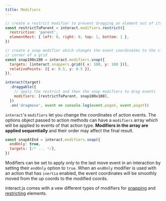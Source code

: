 ```yaml
---
title: Modifiers
---
```


```js
// create a restrict modifier to prevent dragging an element out of its parent
const restrictToParent = interact.modifiers.restrict({
  restriction: 'parent',
  elementRect: { left: 0, right: 0, top: 1, bottom: 1 },
})

// create a snap modifier which changes the event coordinates to the closest
// corner of a grid
const snap100x100 = interact.modifiers.snap({
  targets: [interact.snappers.grid({ x: 100, y: 100 })],
  relativePoints: [{ x: 0.5, y: 0.5 }],
}),

interact(target)
  .draggable({
    // apply the restrict and then the snap modifiers to drag events
    modifiers: [restrictToParent, snap100x100],
  })
  .on('dragmove', event => console.log(event.pageX, event.pageY))
```

`interact`'s `modifiers` let you change the coordinates of action events. The
options object passed to action methods can have a `modifiers` array which will
be applied to events of that action type. **Modifiers in the array are applied
sequentially** and their order may affect the final result.

```js
const snapAtEnd = interact.modifiers.snap({
  endOnly: true,
  targets: [/* ... */],
})
```

Modifiers can be set to apply only to the last move event in an interaction by
setting their `endOnly` option to `true`. When an `endOnly` modifier is used
with an action that has `inertia` enabled, the event coordinates will be
smoothly moved from the up coords to the modified coords.

interact.js comes with a vew different types of modifiers for
[snapping](../snapping) and [restricting](../restriction) elements.
